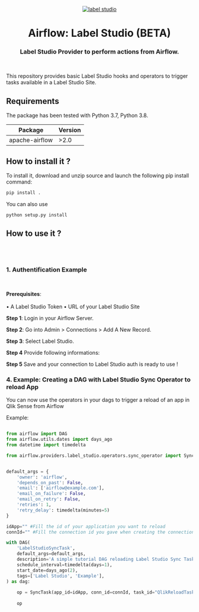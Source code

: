 <p align="center" style="vertical-align:center;">
  <a href="https://labelstud.io/">
    <img src="https://pypi-camo.global.ssl.fastly.net/9f487f09efbb816de29d5d0a21cf330c9b99cf97/68747470733a2f2f757365722d696d616765732e67697468756275736572636f6e74656e742e636f6d2f31323533343537362f3139323538323334302d34633965343430312d316665362d346462622d393562622d6664626261353439336636312e706e67" alt="label studio" />
    
  </a>
</p>

<h1 align="center">
  Airflow: Label Studio (BETA)
</h1>
  <h3 align="center">
    Label Studio Provider to perform actions from Airflow.
</h3>

<br/>

This repository provides basic Label Studio hooks and operators to trigger tasks available in a Label Studio Site.

## Requirements

The package has been tested with Python 3.7, Python 3.8.

|  Package  |  Version  |
|-----------|-----------|
| apache-airflow | >2.0 |


## How to install it ?


To install it, download and unzip source and launch the following pip install command: 

```bash
pip install .
```

You can also use 

```bash
python setup.py install
```

## How to use it ?
<br/>


<br/>

### 1. Authentification Example
<br/>

**Prerequisites**:  
<br>
• A Label Studio Token
• URL of your Label Studio Site

**Step 1**: Login in your Airflow Server. 

**Step 2**: Go into Admin > Connections > Add A New Record. 

**Step 3**: Select Label Studio.

**Step 4** Provide following informations:

**Step 5** Save and your connection to Label Studio auth is ready to use !

### 4. Example: Creating a DAG with Label Studio Sync Operator to reload App 

You can now use the operators in your dags to trigger a reload of an app in Qlik Sense from Airflow

Example: 

```python

from airflow import DAG
from airflow.utils.dates import days_ago
from datetime import timedelta

from airflow.providers.label_studio.operators.sync_operator import SyncTask


default_args = {
    'owner': 'airflow',
    'depends_on_past': False,
    'email': ['airflow@example.com'],
    'email_on_failure': False,
    'email_on_retry': False,
    'retries': 1,
    'retry_delay': timedelta(minutes=5)
}

idApp="" #Fill the id of your application you want to reload
connId="" #Fill the connection id you gave when creating the connection in airflow

with DAG(
    'LabelStudioSyncTask',
    default_args=default_args,
    description='A simple tutorial DAG reloading Label Studio Sync Task',
    schedule_interval=timedelta(days=1),
    start_date=days_ago(2),
    tags=['Label Studio', 'Example'],
) as dag:
    
    op = SyncTask(app_id=idApp, conn_id=connId, task_id="QlikReloadTask")
    
    op

```

<br/>


